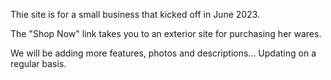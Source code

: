 Thie site is for a small business that kicked off in June 2023.

The "Shop Now" link takes you to an exterior site for purchasing her wares.  

We will be adding more features, photos and descriptions... Updating on a regular basis.